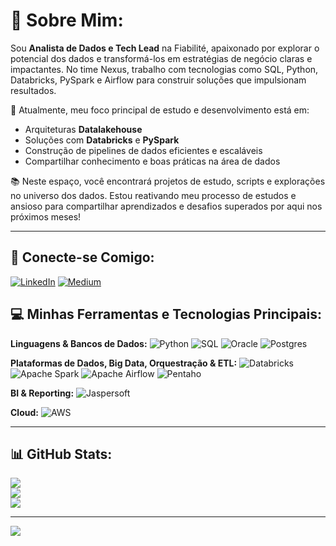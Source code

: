 # 💫 Sobre Mim:

Sou **Analista de Dados e Tech Lead** na Fiabilité, apaixonado por explorar o potencial dos dados e transformá-los em estratégias de negócio claras e impactantes. No time Nexus, trabalho com tecnologias como SQL, Python, Databricks, PySpark e Airflow para construir soluções que impulsionam resultados.

🚀 Atualmente, meu foco principal de estudo e desenvolvimento está em:
* Arquiteturas **Datalakehouse**
* Soluções com **Databricks** e **PySpark**
* Construção de pipelines de dados eficientes e escaláveis
* Compartilhar conhecimento e boas práticas na área de dados

📚 Neste espaço, você encontrará projetos de estudo, scripts e explorações no universo dos dados. Estou reativando meu processo de estudos e ansioso para compartilhar aprendizados e desafios superados por aqui nos próximos meses!

---

## 🔗 Conecte-se Comigo:
[![LinkedIn](https://img.shields.io/badge/LinkedIn-%230077B5.svg?style=for-the-badge&logo=linkedin&logoColor=white)](https://linkedin.com/in/csantos-alan)
[![Medium](https://img.shields.io/badge/Medium-12100E?style=for-the-badge&logo=medium&logoColor=white)](https://medium.com/csantos.alan) 

## 💻 Minhas Ferramentas e Tecnologias Principais:

**Linguagens & Bancos de Dados:**
![Python](https://img.shields.io/badge/python-3670A0?style=for-the-badge&logo=python&logoColor=ffdd54)
![SQL](https://img.shields.io/badge/SQL-%2300758F.svg?style=for-the-badge&logo=sql&logoColor=white)
![Oracle](https://img.shields.io/badge/Oracle-F80000?style=for-the-badge&logo=oracle&logoColor=white)
![Postgres](https://img.shields.io/badge/postgres-%23316192.svg?style=for-the-badge&logo=postgresql&logoColor=white)

**Plataformas de Dados, Big Data, Orquestração & ETL:**
![Databricks](https://img.shields.io/badge/Databricks-FF3621?style=for-the-badge&logo=databricks&logoColor=white)
![Apache Spark](https://img.shields.io/badge/PySpark-E25A1C?style=for-the-badge&logo=apachespark&logoColor=white) ![Apache Airflow](https://img.shields.io/badge/Apache%20Airflow-017CEE?style=for-the-badge&logo=Apache%20Airflow&logoColor=white)
![Pentaho](https://img.shields.io/badge/Pentaho-%232A3945?style=for-the-badge&logo=pentaho&logoColor=white)

**BI & Reporting:**
![Jaspersoft](https://img.shields.io/badge/Jaspersoft-AC2522?style=for-the-badge&logo=jaspersoft&logoColor=white)

**Cloud:**
![AWS](https://img.shields.io/badge/AWS-%23FF9900.svg?style=for-the-badge&logo=amazon-aws&logoColor=white)

---

## 📊 GitHub Stats:
![](https://github-readme-stats.vercel.app/api?username=alan-csantos&theme=dark&hide_border=false&include_all_commits=false&count_private=false)<br/>
![](https://github-readme-streak-stats.herokuapp.com/?user=alan-csantos&theme=dark&hide_border=false)<br/>
![](https://github-readme-stats.vercel.app/api/top-langs/?username=alan-csantos&theme=dark&hide_border=false&include_all_commits=false&count_private=false&layout=compact)

---
[![](https://visitcount.itsvg.in/api?id=alan-csantos&icon=0&color=0)](https://visitcount.itsvg.in)
